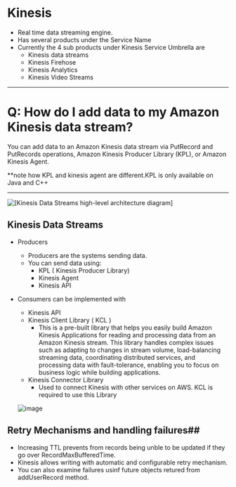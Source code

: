 # Kinesis 
- Real time data streaming engine.
- Has several products under the Service Name
- Currently the 4 sub products under Kinesis Service Umbrella are 
  - Kinesis data streams
  - Kinesis Firehose
  - Kinesis Analytics
  - Kinesis Video Streams

---

# Q: How do I add data to my Amazon Kinesis data stream?

You can add data to an Amazon Kinesis data stream via PutRecord and PutRecords operations, Amazon Kinesis Producer Library (KPL), or Amazon Kinesis Agent.

**note how KPL and kinesis agent are different.KPL is only available on Java and C++ 

---


![\[Kinesis Data Streams high-level architecture diagram\]](http://docs.aws.amazon.com/streams/latest/dev/images/architecture.png)
## Kinesis Data Streams
- Producers 
  - Producers are the systems sending data. 
  - You can send data using:
    - KPL ( Kinesis Producer Library) 
    - Kinesis Agent 
    - Kinesis API 
- Consumers can be implemented with 
  - Kinesis API
  - Kinesis Client Library ( KCL ) 
    - This is a pre-built library that helps you easily build Amazon Kinesis Applications for reading and processing data from an Amazon Kinesis stream. This library handles complex issues such as adapting to changes in stream volume, load-balancing streaming data, coordinating distributed services, and processing data with fault-tolerance, enabling you to focus on business logic while building applications. 
  - Kinesis Connector Library
    - Used to connect Kinesis with other services on AWS. KCL is required to use this Library 
  
  ![image](https://user-images.githubusercontent.com/22568316/64916473-3610f980-d76d-11e9-9b04-b9423327fbc2.png)


## Retry Mechanisms and handling failures##

- Increasing TTL prevents from records being unble to be updated if they go over RecordMaxBufferedTime. 
- Kinesis allows writing with automatic and configurable retry mechanism. 
- You can also examine failures usinf future objects retured from addUserRecord method. 
